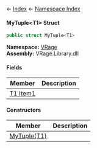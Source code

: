 ← [Index](Api-Index) ← [Namespace Index](Namespace-Index)

#### MyTuple&lt;T1&gt; Struct

```csharp
public struct MyTuple<T1>
```

**Namespace:** [VRage](VRage)  
**Assembly:** VRage.Library.dll

#### Fields

|Member|Description|
|---|---|
|[T1 Item1](VRage.MyTuple`1.Item1)||

#### Constructors

|Member|Description|
|---|---|
|[MyTuple(T1)](VRage.MyTuple`1..ctor)||

